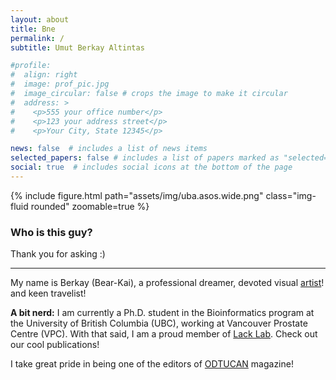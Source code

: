 ```yaml
---
layout: about
title: Bne
permalink: /
subtitle: Umut Berkay Altintas

#profile:
#  align: right
#  image: prof_pic.jpg
#  image_circular: false # crops the image to make it circular
#  address: >
#    <p>555 your office number</p>
#    <p>123 your address street</p>
#    <p>Your City, State 12345</p>

news: false  # includes a list of news items
selected_papers: false # includes a list of papers marked as "selected={true}"
social: true  # includes social icons at the bottom of the page
---
```



{% include figure.html path="assets/img/uba.asos.wide.png" class="img-fluid rounded" zoomable=true %}

<h3>Who is this guy?</h3>
Thank you for asking :) 

---

My name is Berkay (Bear-Kai), a professional dreamer, devoted visual [artist](/gallery/)! and keen travelist!

**A bit nerd:** I am currently a Ph.D. student in the Bioinformatics program at the University of British Columbia (UBC), working at Vancouver Prostate Centre (VPC). With that said, I am a proud member of [Lack Lab](https://lacklab.ku.edu.tr/). Check out our cool publications!

I take great pride in being one of the editors of [ODTUCAN](https://odtualumnicanada.ca/magazine/) magazine!
